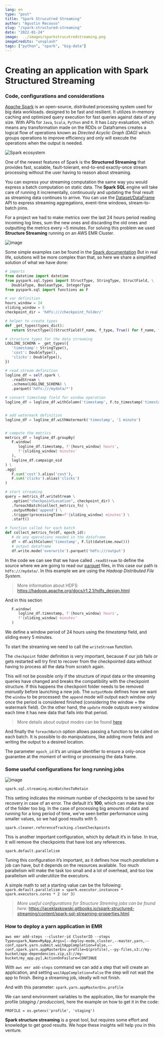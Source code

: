 ```yaml
---
lang: en
type: "post"
title: "Spark Strucutred Streaming"
author: "Agustin Recouso"
slug: "/spark-structured-streaming"
date: "2022-01-24"
image:  ../images/sparkstrucutredstreaming.png
imageCredits: "unsplash"
tags: ["python", "spark", "big-data"]
---
```


# Creating an application with Spark Structured Streaming
### Code, configurations and considerations

[Apache Spark](https://spark.apache.org/) is an open-source, distributed processing system used for big data workloads. designed to be fast and resilient.
It utilizes in-memory caching and optimized query execution for fast queries against data of any size.
With APIs for `Java`, `Scala`, `Python` and `R`.
It has *Lazy* evaluation, which means any transformation made on the RDDs or Dataframes  creates a logical flow of operations known as *Directed Acyclic Graph (DAG)* which groups operations to improve efficiency and only will execute the operations when the output is needed.


![Spark ecosystem](../images/apache-spark-circulo.png)

One of the newest features of Spark is the **Structured Streaming** that provides fast, scalable, fault-tolerant, end-to-end exactly-once stream processing without the user having to reason about streaming.


You can express your streaming computation the same way you would express a batch computation on static data. The **Spark SQL** engine will take care of running it incrementally, continuously and updating the final result as streaming data continues to arrive. You can use the [Dataset/DataFrame](https://spark.apache.org/docs/latest/sql-programming-guide.html) API to express streaming aggregations, event-time windows, stream-to-batch joins.


For a project we had to make metrics over the last 24 hours period reading incoming log lines, sum the new ones and discarding the old ones and outputting the metrics every ~5 minutes.
For solving this problem we used **Structure Streaming** running on an AWS EMR Cluster.


![image](../images/so-apache-spark-in-theory-enough-show-me-the-code.jpeg)

Some simple examples can be found in the [Spark documentation](https://spark.apache.org/docs/latest/structured-streaming-programming-guide.html)
But in real life, solutions will be more complex than that, so here we share a simplified solution of what we have done:


```python
# imports
from datetime import datetime
from pyspark.sql.types import StructType, StringType, StructField, \
   DoubleType, BooleanType, IntegerType
from pyspark.sql import functions as F

# var definition
hours_window = 24
sliding_window = 5
checkpoint_dir = 'hdfs:///checkpoint_folder/'

# helper to create types
def _get_types(types_dict):
   return StructType([(StructField(f_name, f_type, True)) for f_name, f_type in types_dict.items()])

# structure types for the data streaming
LOGLINE_SCHEMA = _get_types({
   'timestamp': StringType(),
   'cost': DoubleType(),
   'clicks': DoubleType(),
})

# read stream definition
logline_df = self.spark \
   .readStream \
   .schema(LOGLINE_SCHEMA) \
   .parquet('hdfs:///mydata/*')

# convert timestamp field for window operation
logline_df = logline_df.withColumn('timestamp', F.to_timestamp('timestamp'))


# add watermark definition
logline_df = logline_df.withWatermark('timestamp', '1 minute')


# compute the metrics
metrics_df = logline_df.groupBy(
   F.window(
      logline_df.timestamp, f'{hours_window} hours', 
      f'{sliding_window} minutes'
   ),
   logline_df.campaign_eid
) \
.agg(
   F.sum('cost').alias('cost'),
   F.sum('clicks').alias('clicks')
)

# start streaming
query = metrics_df.writeStream \
   .option("checkpointLocation", checkpoint_dir) \
   .foreachBatch(collect_metrics_fn) \
   .outputMode('append') \
   .trigger(processingTime=f'{sliding_window} minutes') \
   .start()

# function called for each batch
def collect_metrics_fn(df, epoch_id):
   # do any operations needed in the dataframe
   df = df.withColumn('timestamp', F.lit(datetime.now()))
   # output dataframe
   df.write.mode('overwrite').parquet('hdfs:///output')
```

In the code we can see that we have called `.readStream`
to define the source where we are going to read our [parquet](https://databricks.com/glossary/what-is-parquet) files, in this case  our path is `hdfs:///mydata/`.
In this example we are using the *Hadoop Distributed File System.*

>More information about HDFS:
https://hadoop.apache.org/docs/r1.2.1/hdfs_design.html

And in this section
```python
   F.window(
      logline_df.timestamp, f'{hours_window} hours', 
      f'{sliding_window} minutes'
   )
``` 

We define a window period of 24 hours using the *timestamp* field, and sliding every 5 minutes.

To start the streaming we need to call the `writeStream` function.

The `checkpoint` folder definition is very important, because if our job fails or gets restarted will try first to recover from the checkpointed data without having to process all the data from scratch again. 

This will not be possible only if the structure of input data or the streaming queries have changed and breaks the compatibility with the checkpoint structure. If this happens the checkpoint folder needs to be removed *manually* before launching a new job.
The `outputMode` defines how we want the `window` to be processed: the `append` mode will output each window only once the period is considered finished (considering the window + the watermark field).
On the other hand, the `update` mode outputs every window each time it has new data that falls into that period.

>More details about *output modes* can be found [here](https://spark.apache.org/docs/latest/structured-streaming-programming-guide.html#output-modes)

And finally the `foreachBatch` option allows passing a function to be called on each batch. It is possible to do manipulations, like adding more fields and writing the output to a desired location.

The parameter `epoch_id` it’s an unique identifier to ensure a only-once guarantee at the moment of writing or processing the data frame.

### Some useful configurations for long running jobs
![image](../images/spark-defaults.png)

`spark.sql.streaming.minBatchesToRetain`

This setting indicates the minimum number of checkpoints to be saved for recovery in case of an error.
The default it’s **100**, which can make the size of the folder too big. In the case of processing big amounts of data and running for a long period of time, we’ve seen better performance using smaller values, so we had good results with 5.


`spark.cleaner.referenceTracking.cleanCheckpoints`

This is another important configuration, which by default it’s in false. In true, it will remove the checkpoints that have lost any references.

`spark.default.parallelism`

Tuning this configuration it’s important, as it defines how much *parallelism* a job can have, but it depends on the resources available. Too much parallelism will make the task too small and a lot of overhead, and too low parallelism will underutilize the executors.


A simple math to set a starting value can be the following:
`spark.default.parallelism = spark.executor.instances * spark.executors.cores * 2 (or 3)`

>*More useful configurations for Structure Streming jobs can be found here:*
https://jaceklaskowski.gitbooks.io/spark-structured-streaming/content/spark-sql-streaming-properties.html

### How to deploy a yarn application in EMR

`
aws emr add-steps --cluster-id ClusterID --steps Type=spark,Name=MyApp,Args=[--deploy-mode,cluster,--master,yarn,--conf,spark.yarn.submit.waitAppCompletion=False,--conf,spark.yarn.appMasterEnv.profile=$(profile),--py-files,s3://my-bucket/app-dependencies.zip,s3://my-bucket/my_app.py],ActionOnFailure=CONTINUE
`

With `aws emr add-steps` command we can add a step that will create an application, and setting `waitAppCompletion=False` the step will not wait the app to finish. Being a streaming job, ideally will not finish.


And with this parameter:
`spark.yarn.appMasterEnv.profile`

We can send environment variables to the application, like for example the profile (*staging / produccion*), here the example on how to get it in the code:


`PROFILE = os.getenv('profile', 'staging')`



**Spark structure streaming** is a great tool, but requires some effort and knowledge to get good results. We hope these insights will help you in this venture.
